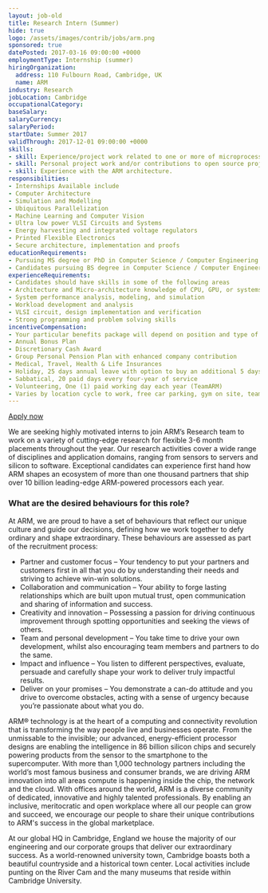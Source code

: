 ```yaml
---
layout: job-old
title: Research Intern (Summer)
hide: true
logo: /assets/images/contrib/jobs/arm.png
sponsored: true
datePosted: 2017-03-16 09:00:00 +0000
employmentType: Internship (summer)
hiringOrganization:
  address: 110 Fulbourn Road, Cambridge, UK
  name: ARM
industry: Research
jobLocation: Cambridge
occupationalCategory:
baseSalary:
salaryCurrency:
salaryPeriod:
startDate: Summer 2017
validThrough: 2017-12-01 09:00:00 +0000
skills:
- skill: Experience/project work related to one or more of microprocessors and hardware (e.g. microcontroller projects, assembler programming, simulators, hardware design), development tools (e.g., debuggers, compilers, disassemblers, visualization), and/or low-level software (e.g., device drivers, operating systems).
- skill: Personal project work and/or contributions to open source projects.
- skill: Experience with the ARM architecture.
responsibilities:
- Internships Available include
- Computer Architecture
- Simulation and Modelling
- Ubiquitous Parallelization
- Machine Learning and Computer Vision
- Ultra low power VLSI Circuits and Systems
- Energy harvesting and integrated voltage regulators
- Printed Flexible Electronics
- Secure architecture, implementation and proofs
educationRequirements:
- Pursuing MS degree or PhD in Computer Science / Computer Engineering
- Candidates pursuing BS degree in Computer Science / Computer Engineering may be considered if they have project or work experience with essential skills and experience
experienceRequirements:
- Candidates should have skills in some of the following areas
- Architecture and Micro-architecture knowledge of CPU, GPU, or systems
- System performance analysis, modeling, and simulation
- Workload development and analysis
- VLSI circuit, design implementation and verification
- Strong programming and problem solving skills
incentiveCompensation:
- Your particular benefits package will depend on position and type of employment and may be subject to change. Your package will be confirmed on offer of employment. ARM’s benefits program provides permanent employees with the opportunity to stay innovative and healthy, ensure the wellness of their families, and create a positive working environment.
- Annual Bonus Plan
- Discretionary Cash Award
- Group Personal Pension Plan with enhanced company contribution
- Medical, Travel, Health & Life Insurances
- Holiday, 25 days annual leave with option to buy an additional 5 days per year
- Sabbatical, 20 paid days every four-year of service
- Volunteering, One (1) paid working day each year (TeamARM)
- Varies by location cycle to work, free car parking, gym on site, team and social events
---
```


[Apply now](https://careers.peopleclick.com/careerscp/client_arm/external/jobDetails.do?functionName=getJobDetail&jobPostId=26735&localeCode=en-us)

We are seeking highly motivated interns to join ARM’s Research team to work on a variety of cutting-edge research for flexible 3-6 month placements throughout the year.  Our research activities cover a wide range of disciplines and application domains, ranging from sensors to servers and silicon to software. Exceptional candidates can experience first hand how ARM shapes an ecosystem of more than one thousand partners that ship over 10 billion leading-edge ARM-powered processors each year.

### What are the desired behaviours for this role?

At ARM, we are proud to have a set of behaviours that reflect our unique culture and guide our decisions, defining how we work together to defy ordinary and shape extraordinary. These behaviours are assessed as part of the recruitment process:

- Partner and customer focus – Your tendency to put your partners and customers first in all that you do by understanding their needs and striving to achieve win-win solutions.
- Collaboration and communication – Your ability to forge lasting relationships which are built upon mutual trust, open communication and sharing of information and success.
- Creativity and innovation – Possessing a passion for driving continuous improvement through spotting opportunities and seeking the views of others.
- Team and personal development – You take time to drive your own development, whilst also encouraging team members and partners to do the same.
- Impact and influence – You listen to different perspectives, evaluate, persuade and carefully shape your work to deliver truly impactful results.
- Deliver on your promises – You demonstrate a can-do attitude and you drive to overcome obstacles, acting with a sense of urgency because you’re passionate about what you do.

ARM® technology is at the heart of a computing and connectivity revolution that is transforming the way people live and businesses operate. From the unmissable to the invisible; our advanced, energy-efficient processor designs are enabling the intelligence in 86 billion silicon chips and securely powering products from the sensor to the smartphone to the supercomputer. With more than 1,000 technology partners including the world’s most famous business and consumer brands, we are driving ARM innovation into all areas compute is happening inside the chip, the network and the cloud. With offices around the world, ARM is a diverse community of dedicated, innovative and highly talented professionals. By enabling an inclusive, meritocratic and open workplace where all our people can grow and succeed, we encourage our people to share their unique contributions to ARM's success in the global marketplace.

At our global HQ in Cambridge, England we house the majority of our engineering and our corporate groups that deliver our extraordinary success. As a world-renowned university town, Cambridge boasts both a beautiful countryside and a historical town center. Local activities include punting on the River Cam and the many museums that reside within Cambridge University.
